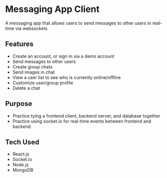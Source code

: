 # Messaging App Client

A messaging app that allows users to send messages to other users in real-time via websockets

## Features

- Create an account, or sign in via a demo account
- Send messages to other users
- Create group chats
- Send images in chat
- View a user list to see who is currently online/offline
- Customize user/group profile
- Delete a chat

## Purpose

- Practice tying a frontend client, backend server, and database together
- Practice using socket.io for real-time events between frontend and backend

## Tech Used

- React.js
- Socket.io
- Node.js
- MongoDB

